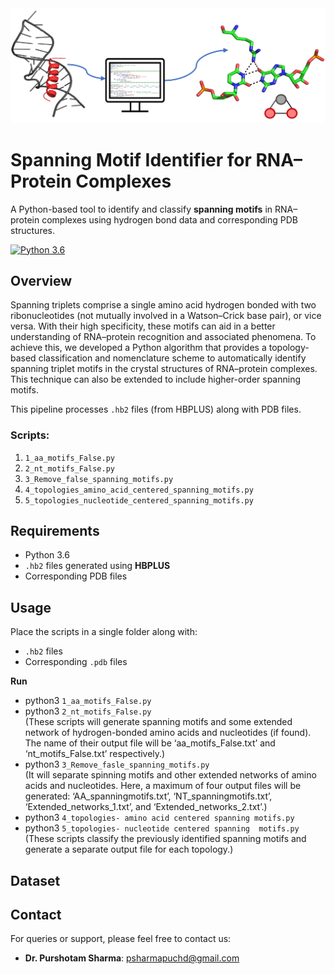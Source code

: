 <img src="head.png" alt="My Logo" width="800" />


# Spanning Motif Identifier for RNA–Protein Complexes

A Python-based tool to identify and classify **spanning motifs** in RNA–protein complexes using hydrogen bond data and corresponding PDB structures.

<!--- BADGES: START --->
[![Python 3.6](https://img.shields.io/badge/python-3.6-blue.svg)](https://www.python.org/downloads/release/python-360/)
<!--- BADGES: END --->

## Overview

Spanning triplets comprise a single amino acid hydrogen bonded with two ribonucleotides (not mutually involved in a Watson–Crick base pair), or vice versa. With their high specificity, these motifs can aid in a better understanding of RNA–protein recognition and associated phenomena. To achieve this, we developed a Python algorithm that provides a topology-based classification and nomenclature scheme to automatically identify spanning triplet motifs in the crystal structures of RNA–protein complexes. This technique can also be extended to include higher-order spanning motifs.

This pipeline processes `.hb2` files (from HBPLUS) along with PDB files.

### Scripts:

1. `1_aa_motifs_False.py`
2. `2_nt_motifs_False.py`
3. `3_Remove_false_spanning_motifs.py`
4. `4_topologies_amino_acid_centered_spanning_motifs.py`
5. `5_topologies_nucleotide_centered_spanning_motifs.py`

## Requirements

- Python 3.6
- `.hb2` files generated using **HBPLUS**
- Corresponding PDB files

## Usage
Place the scripts in a single folder along with:
- `.hb2` files
- Corresponding `.pdb` files


**Run**   
  -  python3 `1_aa_motifs_False.py`
  -  python3 `2_nt_motifs_False.py`  
     (These scripts will generate spanning motifs and some extended network of hydrogen-bonded amino acids and nucleotides (if found). The name of their output file will 
      be ‘aa_motifs_False.txt’ and ‘nt_motifs_False.txt’ respectively.)     
  -  python3 `3_Remove_fasle_spanning_motifs.py`     
     (It will separate spinning motifs and other extended networks of amino acids and nucleotides. Here, a maximum of four output files will be generated: ‘AA_spanningmotifs.txt’, ‘NT_spanningmotifs.txt’, ‘Extended_networks_1.txt’, and ‘Extended_networks_2.txt’.)
-   python3 `4_topologies- amino acid centered spanning motifs.py`   
-   python3 `5_topologies- nucleotide centered spanning  motifs.py`  
    (These scripts classify the previously identified spanning motifs and generate a separate output file for each topology.)

## Dataset


## Contact

For queries or support, please feel free to contact us:

- **Dr. Purshotam Sharma**: [psharmapuchd@gmail.com](mailto:psharmapuchd@gmail.com)

    


